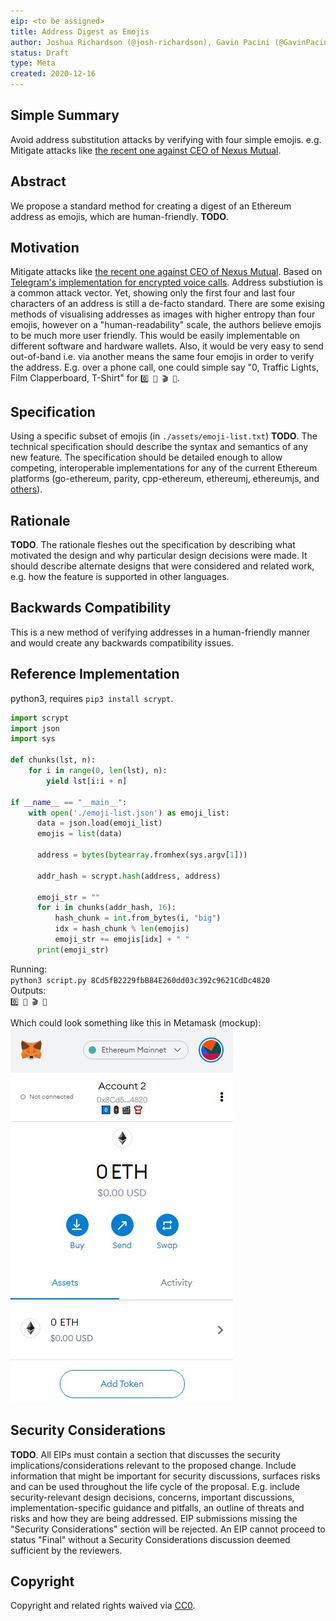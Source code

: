 ```yaml
---
eip: <to be assigned>
title: Address Digest as Emojis
author: Joshua Richardson (@josh-richardson), Gavin Pacini (@GavinPacini)
status: Draft
type: Meta
created: 2020-12-16
---
```


## Simple Summary
Avoid address substitution attacks by verifying with four simple emojis. e.g. Mitigate attacks like [the recent one against CEO of Nexus Mutual](https://twitter.com/nexusmutual/status/1338441873560571906).

## Abstract
We propose a standard method for creating a digest of an Ethereum address as emojis, which are human-friendly. **TODO**.

## Motivation
Mitigate attacks like [the recent one against CEO of Nexus Mutual](https://twitter.com/nexusmutual/status/1338441873560571906). Based on [Telegram's implementation for encrypted voice calls](https://core.telegram.org/api/end-to-end/voice-calls#key-verification). Address substiution is a common attack vector. Yet, showing only the first four and last four characters of an address is still a de-facto standard. There are some exising methods of visualising addresses as images with higher entropy than four emojis, however on a "human-readability" scale, the authors believe emojis to be much more user friendly. This would be easily implementable on different software and hardware wallets. Also, it would be very easy to send out-of-band i.e. via another means the same four emojis in order to verify the address. E.g. over a phone call, one could simple say "0, Traffic Lights, Film Clapperboard, T-Shirt" for `0️⃣ 🚦 🎬 👕`.

## Specification
Using a specific subset of emojis (in `./assets/emoji-list.txt`)
**TODO**.
The technical specification should describe the syntax and semantics of any new feature. The specification should be detailed enough to allow competing, interoperable implementations for any of the current Ethereum platforms (go-ethereum, parity, cpp-ethereum, ethereumj, ethereumjs, and [others](https://github.com/ethereum/wiki/wiki/Clients)).

## Rationale
 **TODO**.
The rationale fleshes out the specification by describing what motivated the design and why particular design decisions were made. It should describe alternate designs that were considered and related work, e.g. how the feature is supported in other languages.

## Backwards Compatibility
This is a new method of verifying addresses in a human-friendly manner and would create any backwards compatibility issues.

## Reference Implementation
python3, requires `pip3 install scrypt`.
```python
import scrypt
import json
import sys

def chunks(lst, n):
    for i in range(0, len(lst), n):
        yield lst[i:i + n]

if __name__ == "__main__":
    with open('./emoji-list.json') as emoji_list:
      data = json.load(emoji_list)
      emojis = list(data)

      address = bytes(bytearray.fromhex(sys.argv[1]))

      addr_hash = scrypt.hash(address, address)

      emoji_str = ""
      for i in chunks(addr_hash, 16):
          hash_chunk = int.from_bytes(i, "big")
          idx = hash_chunk % len(emojis)
          emoji_str += emojis[idx] + " "
      print(emoji_str)
```

Running:  
`python3 script.py 8Cd5fB2229fbB84E260dd03c392c9621CdDc4820`  
Outputs:  
`0️⃣ 🚦 🎬 👕`  

Which could look something like this in Metamask (mockup):  
![Metamask Mockup with Emoji Digest](./assets/metamask-mockup.jpg)

## Security Considerations
 **TODO**.
All EIPs must contain a section that discusses the security implications/considerations relevant to the proposed change. Include information that might be important for security discussions, surfaces risks and can be used throughout the life cycle of the proposal. E.g. include security-relevant design decisions, concerns, important discussions, implementation-specific guidance and pitfalls, an outline of threats and risks and how they are being addressed. EIP submissions missing the "Security Considerations" section will be rejected. An EIP cannot proceed to status "Final" without a Security Considerations discussion deemed sufficient by the reviewers.

## Copyright
Copyright and related rights waived via [CC0](https://creativecommons.org/publicdomain/zero/1.0/).
